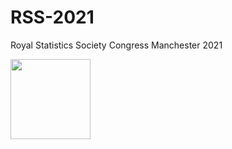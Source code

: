 # RSS-2021
Royal Statistics Society Congress Manchester 2021

<img src="relative/path/in/repository/to/image.svg" width="128"/>
